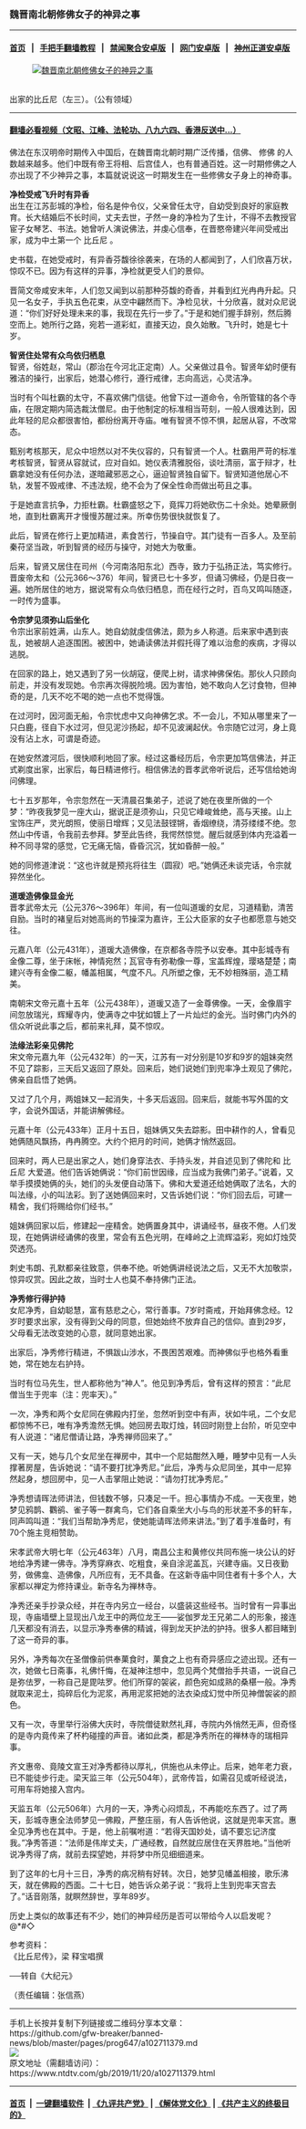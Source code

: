 ### 魏晋南北朝修佛女子的神异之事
------------------------

#### [首页](https://github.com/gfw-breaker/banned-news/blob/master/README.md) &nbsp;&nbsp;|&nbsp;&nbsp; [手把手翻墙教程](https://github.com/gfw-breaker/guides/wiki) &nbsp;&nbsp;|&nbsp;&nbsp; [禁闻聚合安卓版](https://github.com/gfw-breaker/bn-android) &nbsp;&nbsp;|&nbsp;&nbsp; [网门安卓版](https://github.com/oGate2/oGate) &nbsp;&nbsp;|&nbsp;&nbsp; [神州正道安卓版](https://github.com/SzzdOgate/update) 



<div><div class="featured_image">
 <a href="https://i.ntdtv.com/assets/uploads/2019/11/2019-11-20_090332.jpg" target="_blank">
  <figure>
   <img alt="魏晋南北朝修佛女子的神异之事" src="https://i.ntdtv.com/assets/uploads/2019/11/2019-11-20_090332-800x450.jpg"/>
  </figure><br/>
 </a>
 <span class="caption">
  出家的比丘尼（左三）。（公有领域）
 </span>
</div>
</div><hr/>

#### [翻墙必看视频（文昭、江峰、法轮功、八九六四、香港反送中...）](https://github.com/gfw-breaker/banned-news/blob/master/pages/links.md)

<div><div class="post_content" itemprop="articleBody">
 <p>
  佛法在东汉明帝时期传入中国后，在魏晋南北朝时期广泛传播，信佛、
  <ok href="https://www.ntdtv.com/gb/修佛.htm">
   修佛
  </ok>
  的人数越来越多。他们中既有帝王将相、后宫佳人，也有普通百姓。这一时期修佛之人亦出现了不少神异之事，本篇就说说这一时期发生在一些修佛女子身上的神奇事。
 </p>
 <p>
  <strong>
   净检受戒飞升时有异香
  </strong>
  <br/>
  出生在江苏彭城的净检，俗名是仲令仪，父亲曾任太守，自幼受到良好的家庭教育。长大结婚后不长时间，丈夫去世，孑然一身的净检为了生计，不得不去教授官宦子女琴艺、书法。她曾听人演说佛法，并虔心信奉，在晋愍帝建兴年间受戒出家，成为中土第一个
  <ok href="https://www.ntdtv.com/gb/比丘尼.htm">
   比丘尼
  </ok>
  。
 </p>
 <p>
  史书载，在她受戒时，有异香芬馥徐徐袭来，在场的人都闻到了，人们欣喜万状，惊叹不已。因为有这样的异事，净检就更受人们的景仰。
 </p>
 <p>
  晋简文帝咸安末年，人们忽又闻到以前那种芬馥的奇香，并看到红光冉冉升起。只见一名女子，手执五色花束，从空中翩然而下。净检见状，十分欣喜，就对众尼说道：“你们好好处理未来的事，我现在先行一步了。”于是和她们握手辞别，然后腾空而上。她所行之路，宛若一道彩虹，直接天边，良久始散。飞升时，她是七十岁。
 </p>
 <p>
  <strong>
   智贤住处常有众鸟依归栖息
  </strong>
  <br/>
  智贤，俗姓赵，常山（郡治在今河北正定南）人。父亲做过县令。智贤年幼时便有雅洁的操行，出家后，她潜心修行，遵行戒律，志向高远，心灵洁净。
 </p>
 <p>
  当时有个叫杜霸的太守，不喜欢佛门信徒。他曾下过一道命令，令所管辖的各个寺庙，在限定期内简选裁汰僧尼。由于他制定的标准相当苛刻，一般人很难达到，因此年轻的尼众都很害怕，都纷纷离开寺庙。唯有智贤不惊不惧，起居从容，不改常态。
 </p>
 <p>
  甄别考核那天，尼众中坦然以对不失仪容的，只有智贤一个人。杜霸用严苛的标准考核智贤，智贤从容就试，应对自如。她仪表清雅脱俗，谈吐清丽，富于辩才，杜霸拿她没有任何办法，遂暗藏邪恶之心，逼迫智贤独自留下。智贤知道他居心不轨，发誓不毁戒律、不违法规，绝不会为了保全性命而做出苟且之事。
 </p>
 <p>
  于是她直言抗争，力拒杜霸。杜霸盛怒之下，竟挥刀将她砍伤二十余处。她晕厥倒地，直到杜霸离开才慢慢苏醒过来。所幸伤势很快就恢复了。
 </p>
 <p>
  此后，智贤在修行上更加精进，素食苦行，节操自守。其门徒有一百多人。及至前秦苻坚当政，听到智贤的经历与操守，对她大为敬重。
 </p>
 <p>
  后来，智贤又居住在司州（今河南洛阳东北）西寺，致力于弘扬正法，笃实修行。晋废帝太和（公元366～376）年间，智贤已七十多岁，但诵习佛经，仍是日夜一遍。她所居住的地方，据说常有众鸟依归栖息，而在经行之时，百鸟又鸣叫随逐，一时传为盛事。
 </p>
 <p>
  <strong>
   令宗梦见须弥山后坐化
  </strong>
  <br/>
  令宗出家前姓满，山东人。她自幼就虔信佛法，颇为乡人称道。后来家中遇到丧乱，她被胡人追逐围困。被困中，她诵读佛法并假托得了难以治愈的疾病，才得以逃脱。
 </p>
 <p>
  在回家的路上，她又遇到了另一伙胡寇，便爬上树，请求神佛保佑。那伙人只顾向前走，并没有发现她。令宗再次得脱险境。因为害怕，她不敢向人乞讨食物，但神奇的是，几天不吃不喝的她一点也不觉得饿。
 </p>
 <p>
  在过河时，因河面无船，令宗忧虑中又向神佛乞求。不一会儿，不知从哪里来了一只白鹿，径自下水过河，但见泥沙扬起，却不见波澜起伏。令宗随它过河，身上竟没有沾上水，可谓是奇迹。
 </p>
 <p>
  在她安然渡河后，很快顺利地回了家。经过这番经历后，令宗更加笃信佛法，并正式剃度出家，出家后，每日精进修行。相信佛法的晋孝武帝听说后，还写信给她询问佛理。
 </p>
 <p>
  七十五岁那年，令宗忽然在一天清晨召集弟子，述说了她在夜里所做的一个梦：“昨夜我梦见一座大山，据说正是须弥山，只见它峰峻耸绝，高与天接。山上宝饰庄严，灵光朗照，使丽日增辉；又见法鼓铿锵，香烟缭绕，清芬缕缕不绝。忽然山中传语，令我前去参拜。梦至此告终，我愕然惊觉。醒后就感到体内充溢着一种不同寻常的感觉，它无痛无恼，昏昏沉沉，犹如昏醉一般。”
 </p>
 <p>
  她的同修道津说：“这也许就是预兆将往生（圆寂）吧。”她俩还未谈完话，令宗就猝然坐化。
 </p>
 <p>
  <strong>
   道瑗造佛像显金光
  </strong>
  <br/>
  晋孝武帝太元（公元376～396年）年间，有一位叫道瑗的女尼，习道精勤，清苦自励。当时的褚皇后对她高尚的节操深为嘉许，王公大臣家的女子也都愿意与她交往。
 </p>
 <p>
  元嘉八年（公元431年），道瑗大造佛像，在京都各寺院予以安奉。其中彭城寺有金像二尊，坐于床帐，神情宛然；瓦官寺有弥勒像一尊，宝盖辉煌，璎珞楚楚；南建兴寺有金像二躯，幡盖相属，气度不凡。凡所塑之像，无不妙相殊丽，造工精美。
 </p>
 <p>
  南朝宋文帝元嘉十五年（公元438年），道瑗又造了一金尊佛像。一天，金像眉宇间忽放瑞光，辉耀寺内，使满寺之中犹如镀上了一片灿烂的金光。当时佛门内外的信众听说此事之后，都前来礼拜，莫不惊叹。
 </p>
 <p>
  <strong>
   法缘法彩亲见佛陀
  </strong>
  <br/>
  宋文帝元嘉九年（公元432年）的一天，江苏有一对分别是10岁和9岁的姐妹突然不见了踪影，三天后又返回了原处。回来后，她们说她们到兜率净土观见了佛陀，佛亲自启悟了她俩。
 </p>
 <p>
  又过了几个月，两姐妹又一起消失，十多天后返回。回来后，就能书写外国的文字，会说外国话，并能讲解佛经。
 </p>
 <p>
  元嘉十年（公元433年）正月十五日，姐妹俩又失去踪影。田中耕作的人，曾看见她俩随风飘扬，冉冉腾空。大约个把月的时间，她俩才悄然返回。
 </p>
 <p>
  回来时，两人已是出家之人，她们身穿法衣、手持头发，并自述见到了佛陀和
  <ok href="https://www.ntdtv.com/gb/比丘尼.htm">
   比丘尼
  </ok>
  大爱道。他们告诉她俩说：“你们前世因缘，应当成为我佛门弟子。”说着，又举手摸摸她俩的头，她们的头发便自动落下。佛和大爱道还给她俩取了法名，大的叫法缘，小的叫法彩。到了送她俩回来时，又告诉她们说：“你们回去后，可建一精舍，我们将赐给你们经书。”
 </p>
 <p>
  姐妹俩回家以后，修建起一座精舍。她俩置身其中，讲诵经书，昼夜不倦。人们发现，在她俩讲经诵佛的夜里，常会有五色光明，在峰岭之上流辉溢彩，宛如灯烛荧荧透亮。
 </p>
 <p>
  刺史韦朗、孔默都亲往致意，供奉不绝。听她俩讲经说法之后，又无不大加敬崇，惊异叹赏。因此之故，当时士人也莫不奉持佛门正法。
 </p>
 <p>
  <strong>
   净秀修行得护持
  </strong>
  <br/>
  女尼净秀，自幼聪慧，富有慈悲之心，常行善事。7岁时斋戒，开始拜佛念经。12岁时要求出家，没有得到父母的同意，但她始终不放弃自己的信仰。直到29岁，父母看无法改变她的心意，就同意她出家。
 </p>
 <p>
  出家后，净秀修行精进，不惧跋山涉水，不畏困苦艰难。而神佛似乎也格外看重她，常在她左右护持。
 </p>
 <p>
  当时有位马先生，世人都称他为“神人”。他见到净秀后，曾有这样的预言：“此尼僧当生于兜率（注：兜率天）。”
 </p>
 <p>
  一次，净秀和两个女尼同在佛殿内打坐，忽然听到空中有声，状如牛吼，二个女尼都惊怖不已，唯有净秀澹然无惧。她回房去取灯烛，转回时刚登上台阶，听见空中有人说道：“诸尼僧请让路，净秀禅师回来了。”
 </p>
 <p>
  又有一天，她与几个女尼坐在禅房中，其中一个尼姑酣然入睡，睡梦中见有一人头撑著房屋，告诉她说：“请不要打扰净秀尼。”此后，净秀与众尼同坐，其中一尼猝然起身，想回房中，见一人击掌阻止她说：“请勿打扰净秀尼。”
 </p>
 <p>
  净秀想请晖法师讲法，但钱数不够，只凑足一千。担心事情办不成。一天夜里，她梦见鸦鹊、鸜鹆、雀子等一群禽鸟，它们各自乘坐大小与鸟的形状差不多的轩车，同声鸣叫道：“我们当帮助净秀尼，使她能请晖法师来讲法。”到了着手准备时，有70个施主竞相赞助。
 </p>
 <p>
  宋孝武帝大明七年（公元463年）八月，南昌公主和黄修仪共同布施一块公认的好地给净秀建一佛寺。净秀穿麻衣、吃粗食，亲自涂泥盖瓦，兴建寺庙。又日夜勤劳，做佛龛、造佛像，凡所应有，无不具备。在这新寺庙中同住者有十多个人，大家都以禅定为修持课业。新寺名为禅林寺。
 </p>
 <p>
  净秀还亲手抄录众经，并在寺内另立一经台，以盛装这些经书。当时曾有一异事出现，寺庙墙壁上显现出八龙王中的两位龙王——娑伽罗龙王兄弟二人的形象，接连几天都没有消去，以显示净秀奉佛的精诚，得到龙天护法的护持。很多人都目睹到了这一奇异的事。
 </p>
 <p>
  另外，净秀每次在圣僧像前供奉菓食时，菓食之上也有奇异感应之迹出现。还有一次，她做七日斋事，礼佛忏悔，在凝神注想中，忽见两个梵僧抬手共语，一说自己是弥佉罗，一称自己是毘呿罗。他们所穿的袈裟，颜色宛如成熟的桑椹一般。净秀就取来泥土，捣碎后化为泥浆，再用泥浆把她的法衣染成幻觉中所见神僧袈裟的颜色。
 </p>
 <p>
  又有一次，寺里举行浴佛大庆时，寺院僧徒默然礼拜，寺院内外悄然无声，但奇怪的是寺内竟传来了杯杓碰撞的声音。诸如此类，都是净秀所在的禅林寺的瑞相异事。
 </p>
 <p>
  齐文惠帝、竟陵文宣王对净秀都待以厚礼，供施也从未停止。后来，她年老力衰，已不能徒步行走。梁天监三年（公元504年），武帝传旨，如需召见或听经说法，可用车将她接入宫内。
 </p>
 <p>
  天监五年（公元506年）六月的一天，净秀心闷烦乱，不再能吃东西了。过了两天，彭城寺惠全法师梦见一佛殿，严整庄丽，有人告诉他说，这就是兜率天宫。惠全见净秀也在其中。于是，他上前嘱咐道：“若得天国妙处，请不要忘记济度我。”净秀答道：“法师是伟岸丈夫，广通经教，自然就应居住在天界胜地。”当他听说净秀得了病，就前去探望她，并将梦中所见细细道来。
 </p>
 <p>
  到了这年的七月十三日，净秀的病况稍有好转。次日，她梦见幡盖相接，歌乐沸天，就在佛殿的西面。二十七日，她告诉众弟子说：“我将上生到兜率天宫去了。”话音刚落，就瞑然辞世，享年89岁。
 </p>
 <p>
  历史上类似的故事还有不少，她们的神异经历是否可以带给今人以启发呢？@*#◇
 </p>
 <p>
  参考资料：
  <br/>
  《比丘尼传》，梁 释宝唱撰
 </p>
 <p>
  ──转自《大纪元》
 </p>
 <p>
  （责任编辑：张信燕）
 </p>
 <div class="single_ad">
 </div>
</div>
</div>
<hr/>
手机上长按并复制下列链接或二维码分享本文章：<br/>
https://github.com/gfw-breaker/banned-news/blob/master/pages/prog647/a102711379.md <br/>
<a href='https://github.com/gfw-breaker/banned-news/blob/master/pages/prog647/a102711379.md'><img src='https://github.com/gfw-breaker/banned-news/blob/master/pages/prog647/a102711379.md.png'/></a> <br/>
原文地址（需翻墙访问）：https://www.ntdtv.com/gb/2019/11/20/a102711379.html


------------------------
#### [首页](https://github.com/gfw-breaker/banned-news/blob/master/README.md) &nbsp;|&nbsp; [一键翻墙软件](https://github.com/gfw-breaker/nogfw/blob/master/README.md) &nbsp;| [《九评共产党》](https://github.com/gfw-breaker/9ping.md/blob/master/README.md#九评之一评共产党是什么) | [《解体党文化》](https://github.com/gfw-breaker/jtdwh.md/blob/master/README.md) | [《共产主义的终极目的》](https://github.com/gfw-breaker/gczydzjmd.md/blob/master/README.md)


<img src='http://gfw-breaker.win/banned-news/pages/prog647/a102711379.md' width='0px' height='0px'/>
